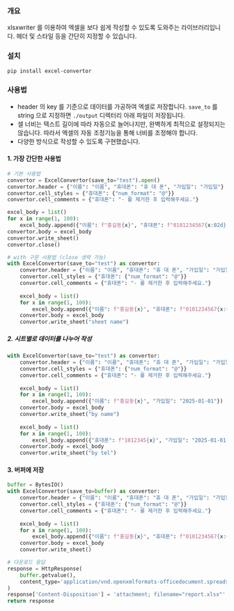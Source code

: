 ### 개요
xlsxwriter 를 이용하여 엑셀을 보다 쉽게 작성할 수 있도록 도와주는 라이브러리입니다.
헤더 및 스타일 등을 간단히 지정할 수 있습니다.

### 설치
```bash
pip install excel-convertor
```

### 사용법
- header 의 key 를 기준으로 데이터를 가공하여 엑셀로 저장합니다. `save_to` 를 string 으로 지정하면 `./output` 디렉터리 아래 파일이 저장됩니다.
- 셀 너비는 텍스트 길이에 따라 자동으로 늘어나지만, 완벽하게 최적으로 설정되지는 않습니다. 따라서 엑셀의 자동 조정기능을 통해 너비를 조정해야 합니다.
- 다양한 방식으로 작성할 수 있도록 구현했습니다.

#### 1. 가장 간단한 사용법
```python
# 기본 사용법
convertor = ExcelConvertor(save_to="test").open()
convertor.header = {"이름": "이름", "휴대폰": "휴 대 폰", "가입일": "가입일"}
convertor.cell_styles = {"휴대폰": {"num_format": "@"}}
convertor.cell_comments = {"휴대폰": "- 를 제거한 후 입력해주세요."}

excel_body = list()
for x in range(1, 100):
    excel_body.append({"이름": f"홍길동{x}", "휴대폰": f"0101234567{x:02d}", "가입일": "2025-01-01"})
convertor.body = excel_body
convertor.write_sheet()
convertor.close()

# with 구문 사용법 (close 생략 가능)
with ExcelConvertor(save_to="test") as convertor:
    convertor.header = {"이름": "이름", "휴대폰": "휴 대 폰", "가입일": "가입일"}
    convertor.cell_styles = {"휴대폰": {"num_format": "@"}}
    convertor.cell_comments = {"휴대폰": "- 를 제거한 후 입력해주세요."}
    
    excel_body = list()
    for x in range(1, 100):
        excel_body.append({"이름": f"홍길동{x}", "휴대폰": f"0101234567{x:02d}", "가입일": "2025-01-01"})
    convertor.body = excel_body
    convertor.write_sheet("sheet name")
```

##### 2. 시트별로 데이터를 나누어 작성
```python
with ExcelConvertor(save_to="test") as convertor:
    convertor.header = {"이름": "이름", "휴대폰": "휴 대 폰", "가입일": "가입일"}
    convertor.cell_styles = {"휴대폰": {"num_format": "@"}}
    convertor.cell_comments = {"휴대폰": "- 를 제거한 후 입력해주세요."}
    
    excel_body = list()
    for x in range(1, 100):
        excel_body.append({"이름": f"홍길동{x}", "가입일": "2025-01-01"})
    convertor.body = excel_body
    convertor.write_sheet("by name")
    
    excel_body = list()
    for x in range(1, 100):
        excel_body.append({"휴대폰": f"1012345{x}", "가입일": "2025-01-01"})
    convertor.body = excel_body
    convertor.write_sheet("by tel")
```

#### 3. 버퍼에 저장
```python
buffer = BytesIO()
with ExcelConvertor(save_to=buffer) as convertor: 
    convertor.header = {"이름": "이름", "휴대폰": "휴 대 폰", "가입일": "가입일"}
    convertor.cell_styles = {"휴대폰": {"num_format": "@"}}
    convertor.cell_comments = {"휴대폰": "- 를 제거한 후 입력해주세요."}
    
    excel_body = list()
    for x in range(1, 100):
        excel_body.append({"이름": f"홍길동{x}", "휴대폰": f"0101234567{x:02d}", "가입일": "2025-01-01"})
    convertor.body = excel_body
    convertor.write_sheet()

# 다운로드 응답
response = HttpResponse(
    buffer.getvalue(),
    content_type='application/vnd.openxmlformats-officedocument.spreadsheetml.sheet'
)
response['Content-Disposition'] = 'attachment; filename="report.xlsx"'
return response
```
